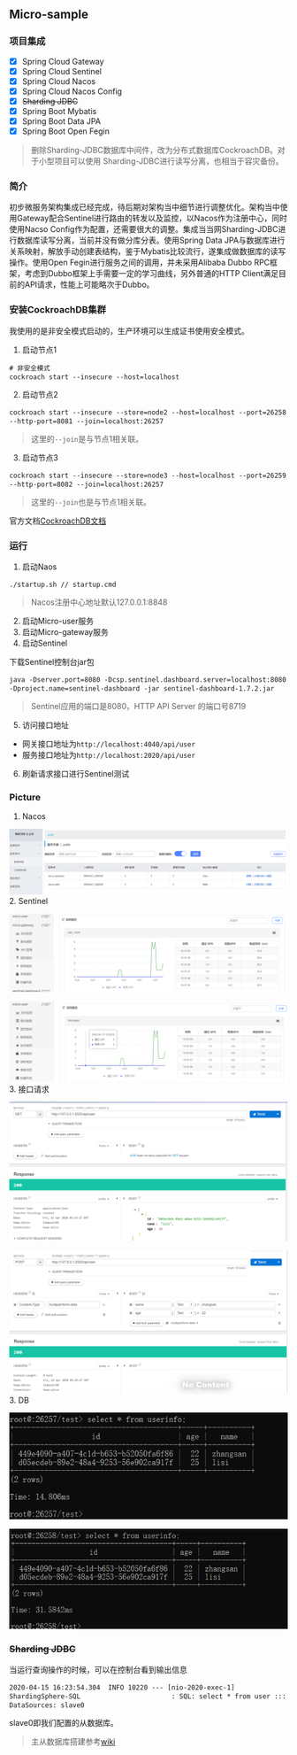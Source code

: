 ## Micro-sample

### 项目集成
- [x] Spring Cloud Gateway
- [x] Spring Cloud Sentinel
- [x] Spring Cloud Nacos
- [x] Spring Cloud Nacos Config
- [x] ~~Sharding JDBC~~
- [x] Spring Boot Mybatis
- [x] Spring Boot Data JPA
- [x] Spring Boot Open Fegin
> 删除Sharding-JDBC数据库中间件，改为分布式数据库CockroachDB。对于小型项目可以使用
> Sharding-JDBC进行读写分离，也相当于容灾备份。

### 简介
初步微服务架构集成已经完成，待后期对架构当中细节进行调整优化。架构当中使用Gateway配合Sentinel进行路由的转发以及监控，以Nacos作为注册中心，同时使用Nacso Config作为配置，还需要很大的调整。集成当当网Sharding-JDBC进行数据库读写分离，当前并没有做分库分表。使用Spring Data JPA与数据库进行关系映射，解放手动创建表结构，鉴于Mybatis比较流行，遂集成做数据库的读写操作。使用Open Fegin进行服务之间的调用，并未采用Alibaba Dubbo RPC框架，考虑到Dubbo框架上手需要一定的学习曲线，另外普通的HTTP Client满足目前的API请求，性能上可能略次于Dubbo。
### 安装CockroachDB集群
我使用的是非安全模式启动的，生产环境可以生成证书使用安全模式。

1. 启动节点1
```
# 非安全模式
cockroach start --insecure --host=localhost
```
2. 启动节点2
```
cockroach start --insecure --store=node2 --host=localhost --port=26258 --http-port=8081 --join=localhost:26257
```
> 这里的`--join`是与节点1相关联。
3. 启动节点3
```
cockroach start --insecure --store=node3 --host=localhost --port=26259 --http-port=8082 --join=localhost:26257
```
> 这里的`--join`也是与节点1相关联。

官方文档[CockroachDB文档](http://doc.cockroachchina.baidu.com/#quick-start/start-a-local-cluster/from-binary/)
### 运行
1. 启动Naos
```
./startup.sh // startup.cmd
```
>Nacos注册中心地址默认127.0.0.1:8848 

2. 启动Micro-user服务
3. 启动Micro-gateway服务
4. 启动Sentinel

下载Sentinel控制台jar包

```
java -Dserver.port=8080 -Dcsp.sentinel.dashboard.server=localhost:8080 -Dproject.name=sentinel-dashboard -jar sentinel-dashboard-1.7.2.jar
```
> Sentinel应用的端口是8080，HTTP API Server 的端口号8719

5. 访问接口地址
- 网关接口地址为`http://localhost:4040/api/user`
- 服务接口地址为`http://localhost:2020/api/user`

6. 刷新请求接口进行Sentinel测试
### Picture
1. Nacos

![nacos](./doc/image/nacos-1.png)
2. Sentinel

![sentinel](./doc/image/sentinel-1.png)

![sentinel](./doc/image/sentinel-2.png)
3. 接口请求

![api-1](./doc/image/api-1.png)

![api-2](./doc/image/api-2.png)
3. DB

![db-1](./doc/image/db-1.png)

![db-2](./doc/image/db-2.png)
### ~~Sharding JDBC~~
当运行查询操作的时候，可以在控制台看到输出信息
```
2020-04-15 16:23:54.304  INFO 10220 --- [nio-2020-exec-1] ShardingSphere-SQL                       : SQL: select * from user ::: DataSources: slave0
```
slave0即我们配置的从数据库。

> 主从数据库搭建参考[wiki](https://github.com/DonyWan/micro-example/wiki/%E6%90%AD%E5%BB%BAmysql%E6%95%B0%E6%8D%AE%E5%BA%93%E4%B8%BB%E4%BB%8E%E5%A4%8D%E5%88%B6)